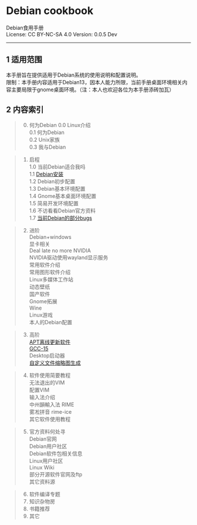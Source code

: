 # Debian cookbook

Debian食用手册  
License: CC BY-NC-SA 4.0
Version: 0.0.5 Dev  

---

## 1 适用范围

本手册旨在提供适用于Debian系统的使用说明和配置说明。  
限制：本手册内容适用于Debian13，因本人能力所限，当前手册桌面环境相关内容主要局限于gnome桌面环境。（注：本人也欢迎各位为本手册添砖加瓦）  

## 2 内容索引

<!-- intro -->
> 0. 何为Debian
> 0.0 Linux介绍  
> 0.1 何为Debian  
> 0.2 Unix家族  
> 0.3 我与Debian  

<!-- start -->
> 1. 启程  
> 1.0 当前Debian适合我吗  
> 1.1 [Debian安装](start/install-deb.md)  
> 1.2 Debian初步配置  
> 1.3 Debian基本环境配置  
> 1.4 Gnome基本桌面环境配置  
> 1.5 简易开发环境配置  
> 1.6 不访看看Debian官方资料  
> 1.7 [当前Debian的部分bugs](start/bugs.md)

> 2. 进阶  
> Debian+windows  
> 显卡相关  
> Deal late no more NVIDIA  
> NVIDIA驱动使用wayland显示服务  
> 常用软件介绍  
> 常用图形软件介绍  
> Linux多媒体工作站  
> 动态壁纸  
> 国产软件  
> Gnome拓展  
> Wine  
> Linux游戏  
> 本人的Debian配置  

<!-- hilevel -->
> 3. 高阶  
> [APT离线更新软件](hilevel/apt_update_offline.md)  
> [GCC-15](hilevel/gcc.md)  
> Desktop启动器  
> [自定义文件缩略图生成](hilevel/thumbnail.md)  

> 4. 软件使用简要教程  
> 无法退出的VIM  
> 配置VIM  
> 输入法介绍  
> 中州韻輸入法 RIME  
> 雾凇拼音 rime-ice  
> 其它软件使用教程  

> 5. 官方资料何处寻  
> Debian官网  
> Debian用户社区  
> Debian软件包相关信息  
> Linux用户社区  
> Linux Wiki  
> 部分开源软件官网及ftp  
> 其它资料源  

> 6. 软件编译专题
> 7. 知识杂物房
> 8. 书籍推荐
> 9. 其它

